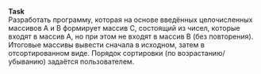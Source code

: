 **Task**
\
Разработать программу, которая на основе введённых целочисленных массивов A и B формирует массив C, состоящий из чисел, которые входят в массив A, но при этом не входят в массив B (без повторения). Итоговые массивы вывести сначала в исходном, затем в отсортированном виде. Порядок сортировки (по возрастанию/убыванию) задаётся пользователем.
